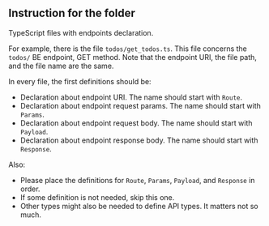 ## Instruction for the folder

TypeScript files with endpoints declaration.

For example, there is the file `todos/get_todos.ts`.
This file concerns the `todos/` BE endpoint, GET method.
Note that the endpoint URI, the file path, and the file name are the same.

In every file, the first definitions should be:

- Declaration about endpoint URI. The name should start with `Route`.
- Declaration about endpoint request params. The name should start with `Params`.
- Declaration about endpoint request body. The name should start with `Payload`.
- Declaration about endpoint response body. The name should start with `Response`.

Also:

- Please place the definitions for `Route`, `Params`, `Payload`, and `Response` in order.
- If some definition is not needed, skip this one.
- Other types might also be needed to define API types. It matters not so much.
